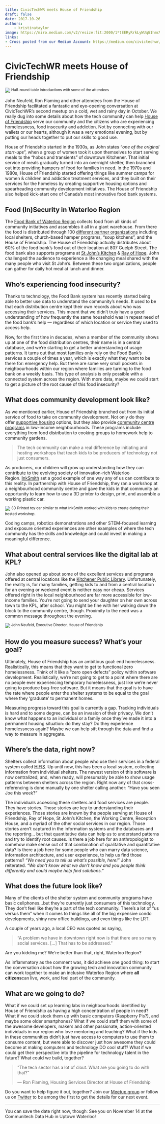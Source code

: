 ```yaml
---
title: CivicTechWR meets House of Friendship
draft: false
date: 2017-10-26
authors:
    - kristinataylor
image: https://miro.medium.com/v2/resize:fit:2000/1*tEERyRrkLyWUqG1hmcVnlQ.jpeg
links:
- Cross posted from our Medium Account: https://medium.com/civictechwr/civictechwr-meets-house-of-friendship-ade25aad0414
---
```

# CivicTechWR meets House of Friendship

![](https://miro.medium.com/v2/resize:fit:2000/1*tEERyRrkLyWUqG1hmcVnlQ.jpeg)
<sup>
Half-round table introductions with some of the attendees
</sup>

John Neufeld, Ron Flaming and other attendees from the House of Friendship facilitated a fantastic and eye-opening conversation at CivicTechWR’s second meetup on a cold, wet and rainy day in October. We really dug into some details about how the tech community can help [House of Friendship](https://www.houseoffriendship.org/) serve our community and the citizens who are experiencing homelessness, food insecurity and addiction. Not by connecting with our wallets or our hearts, although it was a very emotional evening, but by putting our heads together to put our skills to good use.

<!-- more -->

House of Friendship started in the 1930s, as John states “_one of the original start-ups_”, when a group of women took it upon themselves to start serving meals to the “hobos and transients” of downtown Kitchener. That initial service of meals gradually turned into an overnight shelter, then branched out into providing hampers of food for families in need. In the 1970s and 1980s, House of Friendship started offering things like summer camps for women & children and addiction treatment services, and they built on their services for the homeless by creating supportive housing options and spearheading community development initiatives. The House of Friendship also helped kick-start one of Canada’s most innovative food bank systems.

## Food (In)Security in Waterloo Region

The [Food Bank of Waterloo Region](http://www.thefoodbank.ca/en/) collects food from all kinds of community initiatives and assembles it all in a giant warehouse. From there the food is distributed through 100 [different partner organizations](http://www.thefoodbank.ca/en/aboutus/member_agencies.asp?_mid_=11322) including local shelters, church-based hamper programs, “soup kitchens”, and the House of Friendship. The House of Friendship actually distributes about 60% of the food bank’s food out of their location at 807 Guelph Street. The food bank also supports programs at [St John’s Kitchen](https://www.theworkingcentre.org/st-johns-kitchen/143) & [Ray of Hope](https://www.rayofhope.net/need-help/community-support/). John challenged the audience to experience a life changing meal shared with the many people who visit St John’s. Between these two organizations, people can gather for daily hot meal at lunch and dinner.

## Who’s experiencing food insecurity?

Thanks to technology, the Food Bank system has recently started being able to better use data to understand the community’s needs. It used to be that each distribution centre kept their own records about who was accessing their services. This meant that we didn’t truly have a good understanding of how frequently the same household was in repeat need of the food bank’s help — regardless of which location or service they used to access help.

Now, for the first time in decades, when a member of the community shows up at one of the food distribution centres, their name is in a central database, and we’re starting to get a better understanding of usage patterns. It turns out that most families only rely on the Food Bank’s services a couple of times a year, which is exactly what they want to be there for: emergency help. But there are some very small pockets in neighbourhoods within our region where families are turning to the food bank on a weekly basis. This type of analysis is only possible with a connected system across the region. With more data, maybe we could start to get a picture of the root cause of this food insecurity?

## What does community development look like?

As we mentioned earlier, House of Friendship branched out from its initial service of food to take on community development. Not only do they offer [supportive housing](https://www.houseoffriendship.org/how-we-help/shelter-and-supportive-housing/) options, but they also provide [community centre programs](https://www.houseoffriendship.org/how-we-help/community-centres-and-summer-camp/) in low-income neighbourhoods. These programs include everything from food distribution to cooking groups to homework help to community gardens.

> The tech community can make a real difference by initiating and hosting workshops that teach kids to be producers of technology not just consumers.

As producers, our children will grow up understanding how they can contribute to the evolving society of innovation-rich Waterloo Region. [InkSmith](https://www.inksmith.co/steam) set a good example of one way any of us can contribute to this reality. In partnership with House of Friendship, they ran a workshop at a neighbourhood community centre and gave the kids in that community an opportunity to learn how to use a 3D printer to design, print, and assemble a working plastic car.

![](https://miro.medium.com/v2/resize:fit:1256/1*fp3LD5KL9iZ_4_MYZAlzAA.jpeg)
<sup>
3D Printed toy car similar to what InkSmith worked with kids to create during their hosted workshop.
</sup>

Coding camps, robotics demonstrations and other STEM-focused learning and exposure oriented experiences are other examples of where the tech community has the skills and knowledge and could invest in making a meaningful difference.

## What about central services like the digital lab at KPL?

John also opened up about some of the excellent services and programs offered at central locations like the [Kitchener Public Library](http://www.kpl.org/). Unfortunately, the reality is, for many families, getting kids to and from a central location for an evening or weekend event is neither easy nor cheap. Services offered right in the local neighbourhood are far more accessible for low-income families. You’re not going to send your daughter on her own across town to the KPL, after school. You might be fine with her walking down the block to the community centre, though. Proximity to the need was a common message throughout the evening.

![](https://miro.medium.com/v2/resize:fit:1400/1*RdzTXjhZKAWaHe-HeArjMg.jpeg)
<sup>
John Neufeld, Executive Director, House of Friendship
</sup>

## How do you measure success? What’s your goal?

Ultimately, House of Friendship has an ambitious goal: end homelessness. Realistically, this means that they want to get to functional zero homelessness. Think of it like a “zero open defects” policy within software development. Realistically, we’re not going to get to a point where there are no people ever experiencing temporary homelessness, just like we’re never going to produce bug-free software. But it means that the goal is to have the rate where people enter the shelter systems to be equal to the goal where they ‘graduate’ to permanent homes.

Measuring progress toward this goal is currently a gap. Tracking individuals is hard and to some degree, can be an invasion of their privacy. We don’t know what happens to an individual or a family once they’ve made it into a permanent housing situation: do they stay? Do they experience homelessness again? Maybe we can help sift through the data and find a way to measure in aggregate.

## Where’s the data, right now?

Shelters collect information about people who use their services in a federal system called [HIFIS](https://www.canada.ca/en/employment-social-development/programs/communities/homelessness/nhis.html). Up until now, this has been a local system, collecting information from individual shelters. The newest version of this software is now centralized, and, when ready, will presumably be able to show usage patterns between shelters across the region. Right now any of that cross-referencing is done manually by one shelter calling another: “Have you seen Joe this week?”

The individuals accessing these shelters and food services are people. They have stories. Those stories are key to understanding their experiences. Those stories are known by the people serving at House of Friendship, Ray of Hope, St John’s Kitchen, the Working Centre, Reception House, and a myriad of the other social services in our region. Those stories aren’t captured in the information systems and the databases and the reporting… but that quantitative data can help us to understand patterns and try to identify root causes. Is there a job here for an anthropologist to somehow make sense out of that combination of qualitative and quantitative data? Is there a job here for some people who can marry data science, information architecture, and user experience, to help us find those patterns? _“We need you to tell us what’s possible, here!”_ John reiterated. _“We don’t know what we don’t know and you people think differently and could maybe help find solutions.”_

## What does the future look like?

Many of the clients of the shelter system and community programs have basic cellphones…but they’re currently just consumers of this technology. They don’t feel like they’re a part of the tech community. There’s a lot of “us versus them” when it comes to things like all of the big expensive condo developments, shiny new office buildings, and even things like the LRT.

A couple of years ago, a local CEO was quoted as saying,

> “A problem we have in downtown right now is that there are so many social services. […] That has to be addressed.”

Are you kidding me? We’re better than that, right, Waterloo Region?

As inflammatory as the comment was, it did achieve one good thing: to start the conversation about how the growing tech and innovation community can work together to make an inclusive Waterloo Region where **all citizens**can live, work, and feel part of the community.

## What are we going to do?

What if we could set up learning labs in neighbourhoods identified by House of Friendship as having a high concentration of people in need? What if we could stock them up with basic computers (Raspberry Pis?), and maybe some older smartphones? What if we could staff them with some of the awesome developers, makers and other passionate, action-oriented individuals in our region who love mentoring and teaching? What if the kids in these communities didn’t just have access to computers to use them to consume content, but were able to discover just how awesome they could become at making computers and technology DO cool stuff? What if we could get their perspective into the pipeline for technology talent in the future? What could we build, together?

> “The tech sector has a lot of clout. What are you going to do with that?”
> 
> — Ron Flaming, Housing Services Director at House of Friendship

Do you want to help figure it out, together? Join our [Meetup group](https://www.meetup.com/preview/CivicTechWR) or follow us on [Twitter](https://twitter.com/civictechwr) to be among the first to get the details for our next event.

--- 

You can save the date right now, though: See you on November 14 at the Communitech Data Hub in Uptown Waterloo!